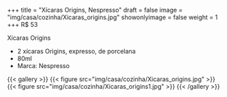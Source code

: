 +++
title = "Xícaras Origins, Nespresso"
draft = false
image = "img/casa/cozinha/Xicaras_origins.jpg"
showonlyimage = false
weight = 1
+++
<span class="price">R$ 53</span>

<!--more-->

Xícaras Origins	

- 2 xícaras Origins, expresso, de porcelana
- 80ml
- Marca: Nespresso


{{< gallery >}}
{{< figure src="img/casa/cozinha/Xicaras_origins.jpg" >}}
{{< figure src="img/casa/cozinha/Xicaras_origins1.jpg" >}}
{{< /gallery >}}

